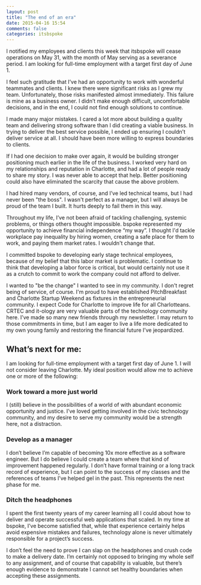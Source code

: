 ```yaml
---
layout: post
title: "The end of an era"
date: 2015-04-16 15:54
comments: false
categories: itsbspoke
---
```


I notified my employees and clients this week that itsbspoke will cease operations on May 31, with the month of May serving as a severance period.  I am looking for full-time employment with a target first day of June 1.

I feel such gratitude that I’ve had an opportunity to work with wonderful teammates and clients.  I knew there were significant risks as I grew my team.  Unfortunately, those risks manifested almost immediately.  This failure is mine as a business owner.  I didn’t make enough difficult, uncomfortable decisions, and in the end, I could not find enough solutions to continue.

I made many major mistakes.   I cared a lot more about building a quality team and delivering strong software than I did creating a viable business.  In trying to deliver the best service possible, I ended up ensuring I couldn’t deliver service at all.  I should have been more willing to express boundaries to clients.

If I had one decision to make over again, it would be building stronger positioning much earlier in the life of the business.  I worked very hard on my relationships and reputation in Charlotte, and had a lot of people ready to share my story.  I was never able to accept that help.  Better positioning could also have eliminated the scarcity that cause the above problem.

I had hired many vendors, of course, and I’ve led technical teams, but I had never been "the boss".  I wasn't perfect as a manager, but I will always be proud of the team I built.  It hurts deeply to fail them in this way.

Throughout my life, I’ve not been afraid of tackling challenging, systemic problems, or things others thought impossible.  bspoke represented my opportunity to achieve financial independence “my way”.  I thought I'd tackle workplace pay inequality by hiring women, creating a safe place for them to work, and paying them market rates.  I wouldn't change that.

I committed bspoke to developing early stage technical employees, because of my belief that this labor market is problematic.  I continue to think that developing a labor force is critical, but would certainly not use it as a crutch to commit to work the company could not afford to deliver.

I wanted to "be the change" I wanted to see in my community.  I don't regret being of service, of course.  I'm proud to have established PitchBreakfast and Charlotte Startup Weekend as fixtures in the entrepreneurial community.  I expect Code for Charlotte to improve life for all Charlotteans.  CRTEC and it-ology are very valuable parts of the technology community here.  I’ve made so many new friends through my newsletter.  I may return to those commitments in time, but I am eager to live a life more dedicated to my own young family and restoring the financial future I’ve jeopardized.

## What’s next for me:

I am looking for full-time employment with a target first day of June 1.  I will not consider leaving Charlotte.  My ideal position would allow me to achieve one or more of the following:

### Work toward a more just world

I (still) believe in the possibilities of a world of with abundant economic opportunity and justice.  I’ve loved getting involved in the civic technology community, and my desire to serve my community would be a strength here, not a distraction.

### Develop as a manager

I don’t believe I’m capable of becoming 10x more effective as a software engineer.  But I do believe I could create a team where that kind of improvement happened regularly.  I don’t have formal training or a long track record of experience, but I can point to the success of my classes and the references of teams I’ve helped gel in the past.  This represents the next phase for me.

### Ditch the headphones

I spent the first twenty years of my career learning all I could about how to deliver and operate successful web applications that scaled.  In my time at bspoke, I’ve become satisfied that, while that experience certainly helps avoid expensive mistakes and failures, technology alone is never ultimately responsible for a project’s success. 

I don’t feel the need to prove I can slap on the headphones and crush code to make a delivery date.  I’m certainly not opposed to bringing my whole self to any assignment, and of course that capability is valuable, but there’s enough evidence to demonstrate I cannot set healthy boundaries when accepting these assignments.